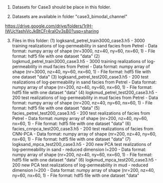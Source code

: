 1. Datasets for Case3 should be place in this folder.

2. Datasets are available in folder "case3_bimodal_channel"

https://drive.google.com/drive/folders/1rIH-lWUcYashjVcJkBtCFr4ralOv3sB0?usp=sharing

3. Files in this folder:
    (1) logksand_petrel_train3000_case3.h5
        - 3000 training realizations of log-permeability in sand facies from Petrel
        - Data format: numpy array of shape (nr=3000, nz=40, ny=60, nx=60, 1)
        - File format: hdf5 file with one dataset "data"
    (2) logkmud_petrel_train3000_case3.h5
        - 3000 training realizations of log-permeability in mud facies from Petrel
        - Data format: numpy array of shape (nr=3000, nz=40, ny=60, nx=60, 1)
        - File format: hdf5 file with one dataset "data"
    (3) logksand_petrel_test200_case3.h5
        - 200 test realizations of log-permeability in sand facies from Petrel
        - Data format: numpy array of shape (nr=200, nz=40, ny=60, nx=60, 1)
        - File format: hdf5 file with one dataset "data"
    (4) logkmud_petrel_test200_case3.h5
        - 200 test realizations of log-permeability in mud facies from Petrel
        - Data format: numpy array of shape (nr=200, nz=40, ny=60, nx=60, 1)
        - File format: hdf5 file with one dataset "data"
    (5) facies_petrel_test200_case3.h5
        - 200 test realizations of facies from Petrel
        - Data format: numpy array of shape (nr=200, nz=40, ny=60, nx=60, 1)
        - File format: hdf5 file with one dataset "data"
    (6) facies_cnnpca_test200_case3.h5
        - 200 test realizations of facies from CNN-PCA
        - Data format: numpy array of shape (nr=200, nz=40, ny=60, nx=60, 1)
        - File format: hdf5 file with one dataset "data"
    (7) logksand_mpca_test200_case3.h5
        - 200 new PCA test realizations of log-permeability in sand
        - reduced dimension l=200
        - Data format: numpy array of shape (nr=200, nz=40, ny=60, nx=60, 1)
        - File format: hdf5 file with one dataset "data"
    (6) logkmud_mpca_test200_case3.h5
        - 200 new PCA test realizations of log-permeability in mud
        - reduced dimension l=200
        - Data format: numpy array of shape (nr=200, nz=40, ny=60, nx=60, 1)
        - File format: hdf5 file with one dataset "data"
       
    

